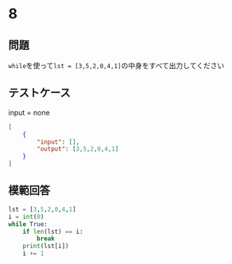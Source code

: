 # 8

## 問題

`while`を使って`lst = [3,5,2,0,4,1]`の中身をすべて出力してください

## テストケース
input = none
```json
[
	{
		"input": [],
		"output": [3,5,2,0,4,1]
	}
]
```

## 模範回答
```python
lst = [3,5,2,0,4,1]
i = int(0)
while True:
    if len(lst) == i:
        break
    print(lst[i])
    i += 1
```